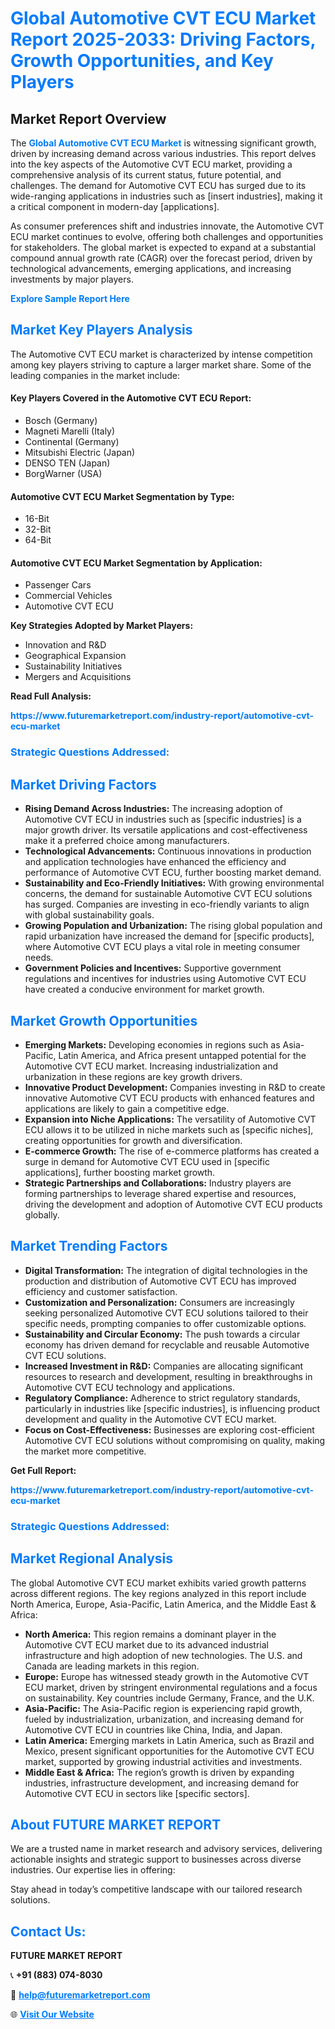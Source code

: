 <h1 style="color: #007BFF;">Global Automotive CVT ECU Market Report 2025-2033: Driving Factors, Growth Opportunities, and Key Players</h1>

<section id="overview">
<h2>Market Report Overview</h2>
<p>The <a href="https://www.futuremarketreport.com/industry-report/automotive-cvt-ecu-market" style="color: #007BFF; text-decoration: none;"><strong>Global Automotive CVT ECU Market</strong></a> is witnessing significant growth, driven by increasing demand across various industries. This report delves into the key aspects of the Automotive CVT ECU market, providing a comprehensive analysis of its current status, future potential, and challenges. The demand for Automotive CVT ECU has surged due to its wide-ranging applications in industries such as [insert industries], making it a critical component in modern-day [applications].</p>
<p>As consumer preferences shift and industries innovate, the Automotive CVT ECU market continues to evolve, offering both challenges and opportunities for stakeholders. The global market is expected to expand at a substantial compound annual growth rate (CAGR) over the forecast period, driven by technological advancements, emerging applications, and increasing investments by major players.</p>
</section>

<section id="overview">
<p><a href="https://www.futuremarketreport.com/request-sample/reportId=125916" style="color: #007BFF; text-decoration: none;"><strong>Explore Sample Report Here</strong></a></p>
</section>

<section id="key-players">
<h2 style="color: #007BFF;">Market Key Players Analysis</h2>
<p>The Automotive CVT ECU market is characterized by intense competition among key players striving to capture a larger market share. Some of the leading companies in the market include:</p>
<h4>Key Players Covered in the Automotive CVT ECU Report:</h4>
<ul><li>Bosch (Germany)</li><li>Magneti Marelli (Italy)</li><li>Continental (Germany)</li><li>Mitsubishi Electric (Japan)</li><li>DENSO TEN (Japan)</li><li>BorgWarner (USA)</li></ul>
<h4>Automotive CVT ECU Market Segmentation by Type:</h4>
<ul><li>16-Bit</li><li>32-Bit</li><li>64-Bit</li></ul>

<h4>Automotive CVT ECU Market Segmentation by Application:</h4>
<ul><li>Passenger Cars</li><li>Commercial Vehicles</li><li>Automotive CVT ECU</li></ul>
<p><strong>Key Strategies Adopted by Market Players:</strong></p>
<ul>
<li>Innovation and R&D</li>
<li>Geographical Expansion</li>
<li>Sustainability Initiatives</li>
<li>Mergers and Acquisitions</li>
</ul>
</section>

<section>
<p><strong>Read Full Analysis: </strong></p><a href="https://www.futuremarketreport.com/industry-report/automotive-cvt-ecu-market" style="color: #007BFF; text-decoration: none;"><strong>https://www.futuremarketreport.com/industry-report/automotive-cvt-ecu-market</strong></a>
<h3 style="color: #007BFF;">Strategic Questions Addressed:</h3>
</section>

<section id="driving-factors">
<h2 style="color: #007BFF;">Market Driving Factors</h2>
<ul>
<li><strong>Rising Demand Across Industries:</strong> The increasing adoption of Automotive CVT ECU in industries such as [specific industries] is a major growth driver. Its versatile applications and cost-effectiveness make it a preferred choice among manufacturers.</li>
<li><strong>Technological Advancements:</strong> Continuous innovations in production and application technologies have enhanced the efficiency and performance of Automotive CVT ECU, further boosting market demand.</li>
<li><strong>Sustainability and Eco-Friendly Initiatives:</strong> With growing environmental concerns, the demand for sustainable Automotive CVT ECU solutions has surged. Companies are investing in eco-friendly variants to align with global sustainability goals.</li>
<li><strong>Growing Population and Urbanization:</strong> The rising global population and rapid urbanization have increased the demand for [specific products], where Automotive CVT ECU plays a vital role in meeting consumer needs.</li>
<li><strong>Government Policies and Incentives:</strong> Supportive government regulations and incentives for industries using Automotive CVT ECU have created a conducive environment for market growth.</li>
</ul>
</section>

<section id="growth-opportunities">
<h2 style="color: #007BFF;">Market Growth Opportunities</h2>
<ul>
<li><strong>Emerging Markets:</strong> Developing economies in regions such as Asia-Pacific, Latin America, and Africa present untapped potential for the Automotive CVT ECU market. Increasing industrialization and urbanization in these regions are key growth drivers.</li>
<li><strong>Innovative Product Development:</strong> Companies investing in R&D to create innovative Automotive CVT ECU products with enhanced features and applications are likely to gain a competitive edge.</li>
<li><strong>Expansion into Niche Applications:</strong> The versatility of Automotive CVT ECU allows it to be utilized in niche markets such as [specific niches], creating opportunities for growth and diversification.</li>
<li><strong>E-commerce Growth:</strong> The rise of e-commerce platforms has created a surge in demand for Automotive CVT ECU used in [specific applications], further boosting market growth.</li>
<li><strong>Strategic Partnerships and Collaborations:</strong> Industry players are forming partnerships to leverage shared expertise and resources, driving the development and adoption of Automotive CVT ECU products globally.</li>
</ul>
</section>

<section id="trending-factors">
<h2 style="color: #007BFF;">Market Trending Factors</h2>
<ul>
<li><strong>Digital Transformation:</strong> The integration of digital technologies in the production and distribution of Automotive CVT ECU has improved efficiency and customer satisfaction.</li>
<li><strong>Customization and Personalization:</strong> Consumers are increasingly seeking personalized Automotive CVT ECU solutions tailored to their specific needs, prompting companies to offer customizable options.</li>
<li><strong>Sustainability and Circular Economy:</strong> The push towards a circular economy has driven demand for recyclable and reusable Automotive CVT ECU solutions.</li>
<li><strong>Increased Investment in R&D:</strong> Companies are allocating significant resources to research and development, resulting in breakthroughs in Automotive CVT ECU technology and applications.</li>
<li><strong>Regulatory Compliance:</strong> Adherence to strict regulatory standards, particularly in industries like [specific industries], is influencing product development and quality in the Automotive CVT ECU market.</li>
<li><strong>Focus on Cost-Effectiveness:</strong> Businesses are exploring cost-efficient Automotive CVT ECU solutions without compromising on quality, making the market more competitive.</li>
</ul>
</section>

<section>
<p><strong>Get Full Report: </strong></p><a href="https://www.futuremarketreport.com/industry-report/automotive-cvt-ecu-market" style="color: #007BFF; text-decoration: none;"><strong>https://www.futuremarketreport.com/industry-report/automotive-cvt-ecu-market</strong></a>
<h3 style="color: #007BFF;">Strategic Questions Addressed:</h3>
</section>


<section id="regional-analysis">
<h2 style="color: #007BFF;">Market Regional Analysis</h2>
<p>The global Automotive CVT ECU market exhibits varied growth patterns across different regions. The key regions analyzed in this report include North America, Europe, Asia-Pacific, Latin America, and the Middle East & Africa:</p>
<ul>
<li><strong>North America:</strong> This region remains a dominant player in the Automotive CVT ECU market due to its advanced industrial infrastructure and high adoption of new technologies. The U.S. and Canada are leading markets in this region.</li>
<li><strong>Europe:</strong> Europe has witnessed steady growth in the Automotive CVT ECU market, driven by stringent environmental regulations and a focus on sustainability. Key countries include Germany, France, and the U.K.</li>
<li><strong>Asia-Pacific:</strong> The Asia-Pacific region is experiencing rapid growth, fueled by industrialization, urbanization, and increasing demand for Automotive CVT ECU in countries like China, India, and Japan.</li>
<li><strong>Latin America:</strong> Emerging markets in Latin America, such as Brazil and Mexico, present significant opportunities for the Automotive CVT ECU market, supported by growing industrial activities and investments.</li>
<li><strong>Middle East & Africa:</strong> The region’s growth is driven by expanding industries, infrastructure development, and increasing demand for Automotive CVT ECU in sectors like [specific sectors].</li>
</ul>
</section>

<footer>
<h2 style="color: #007BFF;">About FUTURE MARKET REPORT</h2>
<p>We are a trusted name in market research and advisory services, delivering actionable insights and strategic support to businesses across diverse industries. Our expertise lies in offering:</p>

<p>Stay ahead in today’s competitive landscape with our tailored research solutions.</p>

<h2 style="color: #007BFF;">Contact Us:</h2>
<p><strong>FUTURE MARKET REPORT</strong></p>
<p>📞 <strong>+91 (883) 074-8030</strong></p>
<p>📧 <strong><a href="mailto:help@futuremarketreport.com" style="color: #007BFF;">help@futuremarketreport.com</a></strong></p>
<p>🌐 <strong><a href="https://www.futuremarketreport.com/" style="color: #007BFF;">Visit Our Website</a></strong></p>
</footer>